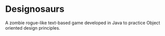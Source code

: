 # Designosaurs
A zombie rogue-like text-based game developed in Java to practice Object oriented design principles.
